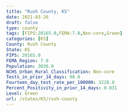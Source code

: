 ```yaml
---
title: "Rush County, KS"
date: 2021-03-26
draft: false
type: county
tags: [FIPS:20165.0,FEMA:7.0,Non-core,Green]
categories: [KS]
County: Rush County
State: KS
FIPS: 20165.0
FEMA_Region: 7.0
Population: 3036.0
NCHS_Urban_Rural_Classification: Non-core
Tests_in_prior_14_days: 98.0
Fourteen_day_test_rate_per_100000: 3228.0
Percent_Positivity_in_prior_14_days: 0.031
Level: Green
url: /states/KS/rush-county
---
```



